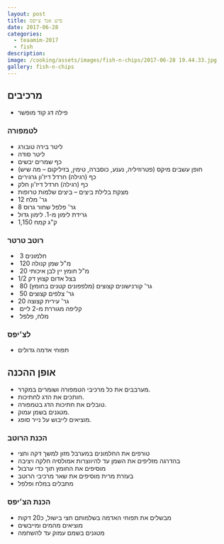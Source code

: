 ```yaml
---
layout: post
title: פיש אנד צ׳יפס
date: 2017-06-28
categories:
  - teaamim-2017
  - fish
description: 
image: /cooking/assets/images/fish-n-chips/2017-06-28 19.44.33.jpg
gallery: fish-n-chips
---
```


## מרכיבים

- ‬פילה דג קוד מופשר

### לטמפורה

- ליטר בירה טובורג
- ליטר סודה
- כף שמרים יבשים
- חופן עשבים מיקס (פטרוזיליה, נענע, כוסברה, טימין, בזיליקום – מה שיש)
- כף (רגילה) חרדל דיז'ון גרגירים
- כף (רגילה) חרדל דיז'ון חלק
- מצקת בלילת ביצים – ביצים שלמות טרופות
-  12 גר' מלח
- 8 גר' פלפל שחור גרוס
- גרידת לימון מ-1. לימון גדול
- 1,150 ק"ג קמח

### רוטב טרטר

-  3 חלמונים
-  120 מ"ל שמן קנולה
-  20 מ"ל חומץ יין לבן איכותי 
- 1/2 בצל אדום קצוץ דק
-  80 גר' קורנישונים קצוצים (מלפפונים קטנים בחומץ)
-  50 גר' צלפים קצוצים 
- 20 גר' עירית קצוצה
-  קליפה מגוררת מ-2 ליים
-  מלח, פלפל
 
### לצ׳יפס

- תפוחי אדמה גדולים


## אופן ההכנה

- מערבבים את כל מרכיבי הטמפורה ושומרים במקרר.
- חותכים את הדג לחתיכות.
- טובלים את חתיכות הדג בטמפורה.
- מטגנים בשמן עמוק.
- מוציאים לייבוש על נייר סופג.

### הכנת הרוטב

- טורפים את החלמונים במערבל מזון למשך דקה וחצי
- בהדרגה מזליפים את השמן עד להיווצרות אמולסיה חלקה ויציבה
- מוסיפים את החומץ תוך כדי ערבול
- בעזרת מרית מוסיפים את שאר מרכיבי הרוטב
- מתבלים במלח ופלפל

### הכנת הצ׳יפס
- מבשלים את תפוחי האדמה בשלמותם חצי בישול, כ20 דקות
- מוציאים מהמים ומייבשים
- מטגנים בשמם עמוק עד להשחמה
